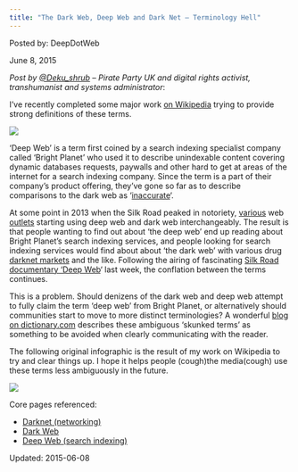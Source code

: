 ```yaml
---
title: "The Dark Web, Deep Web and Dark Net – Terminology Hell"
---
```


Posted by: DeepDotWeb 

<span>June 8, 2015</span>
    

<p><em>Post by <a href="https://twitter.com/Deku_shrub">@Deku_shrub</a> &#8211; Pirate Party UK and digital rights activist, transhumanist and systems administrator</em>:</p>
<p>I’ve recently completed some major work <a href="https://en.wikipedia.org/wiki/User:Deku-shrub">on Wikipedia</a> trying to provide strong definitions of these terms.</p>


<img src="https://G-I-R.github.io/deepdotweb/imgs/2015/06/deep-web-300x1971.jpg">

<p>‘Deep Web’ is a term first coined by a search indexing specialist company called ‘Bright Planet’ who used it to describe unindexable content covering dynamic databases requests, paywalls and other hard to get at areas of the internet for a search indexing company. Since the term is a part of their company’s product offering, they’ve gone so far as to describe comparisons to the dark web as ‘<a href="http://www.brightplanet.com/2014/03/clearing-confusion-deep-web-vs-dark-web/">inaccurate</a>‘.</p>
<p>At some point in 2013 when the Silk Road peaked in notoriety, <a href="http://www.extremetech.com/extreme/168277-silk-road-how-to-be-a-deep-web-criminal-and-get-away-with-it">various</a> web <a href="http://securityaffairs.co/wordpress/5650/cyber-crime/what-is-the-deep-web-a-first-trip-into-the-abyss.html">outlets</a> starting using deep web and dark web interchangeably. The result is that people wanting to find out about ‘the deep web’ end up reading about Bright Planet’s search indexing services, and people looking for search indexing services would find about about ‘the dark web’ with various drug <a href="https://en.wikipedia.org/wiki/Darknet_market">darknet markets</a> and the like. Following the airing of fascinating <a href="https://en.wikipedia.org/wiki/Deep_Web_%28film%29">Silk Road documentary ‘Deep Web</a>‘ last week, the conflation between the terms continues.</p>
<p>This is a problem. Should denizens of the dark web and deep web attempt to fully claim the term ‘deep web’ from Bright Planet, or alternatively should communities start to move to more distinct terminologies? A wonderful <a href="http://blog.dictionary.com/dark-web/">blog on dictionary.com</a> describes these ambiguous ‘skunked terms’ as something to be avoided when clearly communicating with the reader.</p>
<p>The following original infographic is the result of my work on Wikipedia to try and clear things up. I hope it helps people (cough)the media(cough) use these terms less ambiguously in the future.</p>

<img src="https://G-I-R.github.io/deepdotweb/imgs/2015/06/deepdarkweb1.png">

<p>Core pages referenced:</p>
<ul>
<li><a href="https://en.wikipedia.org/wiki/Darknet_%28networking%29">Darknet (networking)</a></li>
<li><a href="https://en.wikipedia.org/wiki/Dark_Web">Dark Web</a></li>
<li><a href="https://en.wikipedia.org/wiki/Deep_Web_%28search_indexing%29">Deep Web (search indexing)</a></li>
</ul>

Updated: 2015-06-08

